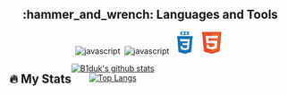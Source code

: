 
<div align="center" gap="4px">



<div align="center">
    <h2> :hammer_and_wrench: Languages and Tools </h2>
    <img src="https://cdn.jsdelivr.net/gh/devicons/devicon/icons/javascript/javascript-original.svg" alt="javascript" width="45" height="45"/>&nbsp;
    <img src="https://cdn.jsdelivr.net/gh/devicons/devicon/icons/react/react-original.svg" alt="javascript" width="45" height="45"/>&nbsp;
    <img src="https://github.com/devicons/devicon/blob/master/icons/css3/css3-plain-wordmark.svg"  title="CSS3" alt="CSS" width="40" height="40"/>&nbsp;
    <img src="https://github.com/devicons/devicon/blob/master/icons/html5/html5-original.svg" title="HTML5" alt="HTML" width="40" height="40"/>&nbsp;
</div>
<div  style="display: flex;">
<h2>🔥 My Stats</h2>

[![B1duk's github stats](https://github-readme-stats.vercel.app/api?username=B1duk&theme=gruvbox)](https://github.com/B1duk/github-readme-stats)  
[![Top Langs](https://github-readme-stats.vercel.app/api/top-langs/?username=B1duk&layout=compact&theme=gruvbox)](https://github.com/B1duk/github-readme-stats)
    
</div>

 
</div>
